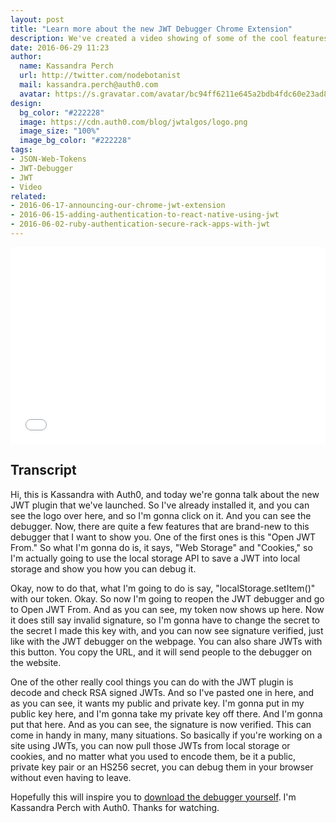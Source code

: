 ```yaml
---
layout: post
title: "Learn more about the new JWT Debugger Chrome Extension"
description: We've created a video showing of some of the cool features of our JWT Debugger for you to see
date: 2016-06-29 11:23
author: 
  name: Kassandra Perch
  url: http://twitter.com/nodebotanist
  mail: kassandra.perch@auth0.com
  avatar: https://s.gravatar.com/avatar/bc94ff6211e645a2bdb4fdc60e23ad85.jpg?s=200
design: 
  bg_color: "#222228"
  image: https://cdn.auth0.com/blog/jwtalgos/logo.png
  image_size: "100%"
  image_bg_color: "#222228"
tags: 
- JSON-Web-Tokens
- JWT-Debugger
- JWT
- Video
related:
- 2016-06-17-announcing-our-chrome-jwt-extension
- 2016-06-15-adding-authentication-to-react-native-using-jwt
- 2016-06-02-ruby-authentication-secure-rack-apps-with-jwt
---
```


<div class="wistia_responsive_padding" style="padding:62.5% 0 0 0;position:relative;"><div class="wistia_responsive_wrapper" style="height:100%;left:0;position:absolute;top:0;width:100%;"><iframe src="//fast.wistia.net/embed/iframe/m7ctnnu4et?seo=false&videoFoam=true" allowtransparency="true" frameborder="0" scrolling="no" class="wistia_embed" name="wistia_embed" allowfullscreen mozallowfullscreen webkitallowfullscreen oallowfullscreen msallowfullscreen width="100%" height="100%"></iframe></div></div>
<script src="//fast.wistia.net/assets/external/E-v1.js" async></script>

## Transcript

Hi, this is Kassandra with Auth0, and today we're gonna talk about the new JWT plugin that we've launched. So I've already installed it, and you can see the logo over here, and so I'm gonna click on it. And you can see the debugger. Now, there are quite a few features that are brand-new to this debugger that I want to show you. One of the first ones is this "Open JWT From." So what I'm gonna do is, it says, "Web Storage" and "Cookies," so I'm actually going to use the local storage API to save a JWT into local storage and show you how you can debug it.

Okay, now to do that, what I'm going to do is say, "localStorage.setItem()" with our token. Okay. So now I'm going to reopen the JWT debugger and go to Open JWT From. And as you can see, my token now shows up here. Now it does still say invalid signature, so I'm gonna have to change the secret to the secret I made this key with, and you can now see signature verified, just like with the JWT debugger on the webpage. You can also share JWTs with this button. You copy the URL, and it will send people to the debugger on the website.

One of the other really cool things you can do with the JWT plugin is decode and check RSA signed JWTs. And so I've pasted one in here, and as you can see, it wants my public and private key. I'm gonna put in my public key here, and I'm gonna take my private key off there. And I'm gonna put that here. And as you can see, the signature is now verified. This can come in handy in many, many situations. So basically if you're working on a site using JWTs, you can now pull those JWTs from local storage or cookies, and no matter what you used to encode them, be it a public, private key pair or an HS256 secret, you can debug them in your browser without even having to leave.

Hopefully this will inspire you to [download the debugger yourself](https://chrome.google.com/webstore/detail/jwt-debugger/ppmmlchacdbknfphdeafcbmklcghghmd?hl=en). I'm Kassandra Perch with Auth0. Thanks for watching.
